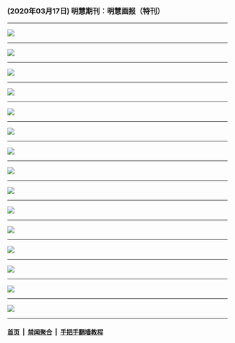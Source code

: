### (2020年03月17日) 明慧期刊：明慧画报（特刊）

---

<img src="http://qikan.minghui.org/mhqkpage/qikanimage/2020/03/16/mhhb-tk2020-read-online1.png"/><hr/>
<img src="http://qikan.minghui.org/mhqkpage/qikanimage/2020/03/16/mhhb-tk2020-read-online2.png"/><hr/>
<img src="http://qikan.minghui.org/mhqkpage/qikanimage/2020/03/16/mhhb-tk2020-read-online3.png"/><hr/>
<img src="http://qikan.minghui.org/mhqkpage/qikanimage/2020/03/16/mhhb-tk2020-read-online4.png"/><hr/>
<img src="http://qikan.minghui.org/mhqkpage/qikanimage/2020/03/16/mhhb-tk2020-read-online5.png"/><hr/>
<img src="http://qikan.minghui.org/mhqkpage/qikanimage/2020/03/16/mhhb-tk2020-read-online6.png"/><hr/>
<img src="http://qikan.minghui.org/mhqkpage/qikanimage/2020/03/16/mhhb-tk2020-read-online7.png"/><hr/>
<img src="http://qikan.minghui.org/mhqkpage/qikanimage/2020/03/16/mhhb-tk2020-read-online8.png"/><hr/>
<img src="http://qikan.minghui.org/mhqkpage/qikanimage/2020/03/16/mhhb-tk2020-read-online9.png"/><hr/>
<img src="http://qikan.minghui.org/mhqkpage/qikanimage/2020/03/16/mhhb-tk2020-read-online10.png"/><hr/>
<img src="http://qikan.minghui.org/mhqkpage/qikanimage/2020/03/16/mhhb-tk2020-read-online11.png"/><hr/>
<img src="http://qikan.minghui.org/mhqkpage/qikanimage/2020/03/16/mhhb-tk2020-read-online12.png"/><hr/>
<img src="http://qikan.minghui.org/mhqkpage/qikanimage/2020/03/16/mhhb-tk2020-read-online13.png"/><hr/>
<img src="http://qikan.minghui.org/mhqkpage/qikanimage/2020/03/16/mhhb-tk2020-read-online14.png"/><hr/>
<img src="http://qikan.minghui.org/mhqkpage/qikanimage/2020/03/16/mhhb-tk2020-read-online15.png"/><hr/>


#### [首页](../../../..) &nbsp;|&nbsp; [禁闻聚合](https://github.com/gfw-breaker/banned-news) &nbsp;|&nbsp; [手把手翻墙教程](https://github.com/gfw-breaker/guides) 
